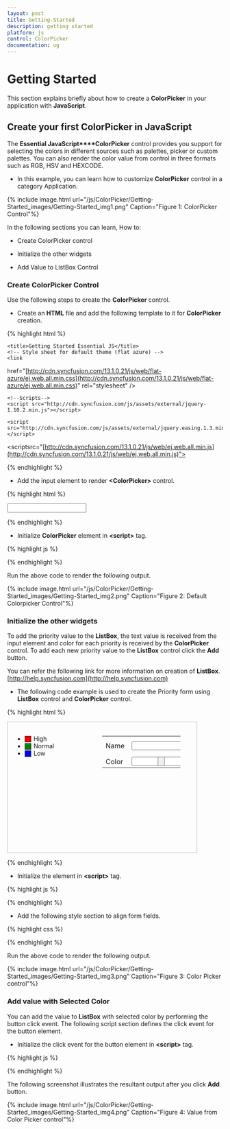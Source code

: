 ```yaml
---
layout: post
title: Getting-Started
description: getting started
platform: js
control: ColorPicker
documentation: ug
---
```


# Getting Started

This section explains briefly about how to create a **ColorPicker** in your application with **JavaScript**.

## Create your first ColorPicker in JavaScript

The **Essential JavaScript****ColorPicker** control provides you support for selecting the colors in different sources such as palettes, picker or custom palettes. You can also render the color value from control in three formats such as RGB, HSV and HEXCODE. 

* In this example, you can learn how to customize **ColorPicker** control in a category Application. 

{% include image.html url="/js/ColorPicker/Getting-Started_images/Getting-Started_img1.png" Caption="Figure 1: ColorPicker Control"%}

In the following sections you can learn, How to:

* Create ColorPicker control

* Initialize the other widgets

* Add Value to ListBox Control

### Create ColorPicker Control

Use the following steps to create the **ColorPicker** control.

* Create an **HTML** file and add the following template to it for **ColorPicker** creation.

{% highlight html %}

<!DOCTYPE html>
<html>
<head>
     <meta name="viewport" content="width=device-width, initial-scale=1.0" charset="utf-8" />

    <title>Getting Started Essential JS</title>
    <!-- Style sheet for default theme (flat azure) -->
    <link 
href="[http://cdn.syncfusion.com/13.1.0.21/js/web/flat-azure/ej.web.all.min.css](http://cdn.syncfusion.com/13.1.0.21/js/web/flat-azure/ej.web.all.min.css)"
rel="stylesheet" />

    <!--Scripts-->
    <script src="http://cdn.syncfusion.com/js/assets/external/jquery-1.10.2.min.js"></script>

    <script src="http://cdn.syncfusion.com/js/assets/external/jquery.easing.1.3.min.js"> </script>

<scriptsrc="[http://cdn.syncfusion.com/13.1.0.21/js/web/ej.web.all.min.js](http://cdn.syncfusion.com/13.1.0.21/js/web/ej.web.all.min.js)"></script>
    <!--Add custom scripts here -->
</head>
<body>
       <!—add the ColorPicker element here -->
</body>
</html>


{% endhighlight %}





* Add the input element to render **&lt;ColorPicker&gt;** control.



{% highlight html %}


<input type="text" id="CategoryColor" />



{% endhighlight %}



* Initialize **ColorPicker** element in **&lt;script&gt;** tag.



{% highlight js %}

<script>
    jQuery(function ($) {
        $("#CategoryColor").ejColorPicker({ value: "#278787" });       
    });        
</script>


{% endhighlight %}



Run the above code to render the following output.

{% include image.html url="/js/ColorPicker/Getting-Started_images/Getting-Started_img2.png" Caption="Figure 2: Default Colorpicker Control"%}

### Initialize the other widgets

To add the priority value to the **ListBox**, the text value is received from the input element and color for each priority is received by the **ColorPicker** control. To add each new priority value to the **ListBox** control click the **Add** button.

You can refer the following link for more information on creation of **ListBox**.
[http://help.syncfusion.com](http://help.syncfusion.com)

* The following code example is used to create the Priority form using **ListBox** control and **ColorPicker** control.



{% highlight html %}


<div class="content-container-fluid">
    <div class="row">
        <div class="cols-sample-area">
            <div class="frame">
                <div id="control">
                    <ul id="selectcheck">
                        <li><span class="color high"></span>High</li>
                        <li><span class="color normal"></span>Normal</li>
                        <li><span class="color low"></span>Low</li>
                    </ul>
                </div>
            </div>
        </div>
        <div id="Properties">
            <table class="prop-grid">
                <tr class="row">
                    <td class="column">Name
                    </td>
                    <td class="column">
                        <input type="text" id="categoryName" />
                    </td>
                </tr>
                <tr class="row">
                    <td class="column">Color
                    </td>
                    <td class="column">
                        <!--Colorpicker element-->
                        <input type="text" id="CategoryColor" /> 
                    </td>
                    <td class="column">
                        <!--Add button for add the new category-->
                        <input type="button" class="e-btn e-select" id="AddCategory" />
                    </td>
                </tr>
                <tr class="row">
                </tr>
            </table>
        </div>
    </div>
</div>


{% endhighlight %}



* Initialize the element in **&lt;script&gt;** tag.



{% highlight js %}

<script>
    var listBoxObj, colorObj;
    jQuery(function ($) {
        //initliaze the listbox with object creation
        listBoxObj = $("#selectcheck").ejListBox().data('ejListBox');
        //initliaze the colorpicker with object creation
        colorObj = $("#CategoryColor").ejColorPicker({ value: "#278787" }).data('ejColorPicker');
        //initliaze the button 
        $("#AddCategory").ejButton({ text: "Add", width: "82px", height: "21px" });
    });
</script>


{% endhighlight %}



* Add the following style section to align form fields. 



{% highlight css %}

<style>
    .content-container-fluid > .row {
        width: 410px;
        border: 1px solid #bbbcbb;
        padding: 16px;
        height: 272px;
    }

    .color.high {
        background-color: red;
    }

    .color.normal {
        background-color: green;
    }

    .color.low {
        background-color: blue;
    }

    .cols-sample-area {
        width: 205px;
    }

    .cols-sample-area, #Properties {
        display: inline-block;
        float: left;
    }

    #Properties #categoryName {
        width: 140px;
        height: 20px;
    }

    #Properties .column {
        display: inline-block;
        width: 45px;
        margin: 10px 0 0;
    }

    #Properties .row {
        padding: 10px 0px 5px 0px;
    }

    .color {
        width: 13px;
        height: 13px;
        border: 1px solid;
        display: inline-block;
        margin-right: 6px;
        margin-bottom: -3px;
    }
</style>


{% endhighlight %}



Run the above code to render the following output.

{% include image.html url="/js/ColorPicker/Getting-Started_images/Getting-Started_img3.png" Caption="Figure 3: Color Picker control"%}

### Add value with Selected Color 

You can add the value to **ListBox** with selected color by performing the button click event. The following script section defines the click event for the button element.

* Initialize the click event for the button element in **&lt;script&gt;** tag.



{% highlight js %}

<script>
        jQuery(function ($) {
        //reuse the previous section script block    
        //initliaze the button with click event
        $("#AddCategory").ejButton({ text: "Add", click: "addCategoryValue", width: "82px", height: "21px" });
        });
         //The following function used to add the new value to the listbox control
        function addCategoryValue() {
            if ($("#categoryName").val() !== "") {
                //To get the selected color from the colorpicker by using getValue()
                listBoxObj.addItem("<span class='color' style='background-color: " + colorObj.getValue() + "' ></span>" + $("#categoryName").val());
                $("#categoryName").val("");
            }
        }
</script>


{% endhighlight %}



The following screenshot illustrates the resultant output after you click **Add** button.

{% include image.html url="/js/ColorPicker/Getting-Started_images/Getting-Started_img4.png" Caption="Figure 4: Value from Color Picker control"%}

